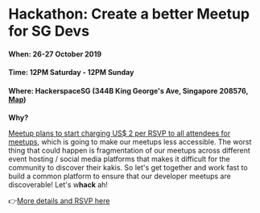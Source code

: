 
# Hackathon: Create a better Meetup for SG Devs
#### When: 26-27 October 2019
#### Time: 12PM Saturday - 12PM Sunday
#### Where: HackerspaceSG (344B King George's Ave, Singapore 208576, [Map](https://goo.gl/maps/ZuYMsrPNRypouSer6))

**Why?**

[Meetup plans to start charging US$ 2 per RSVP to all attendees for meetups](https://www.meetup.com/lp/paymentchanges), which is going to make our meetups less accessible. The worst thing that could happen is fragmentation of our meetups across different event hosting / social media platforms that makes it difficult for the community to discover their kakis. So let's get together and work fast to build a common platform to ensure that our developer meetups are discoverable! Let's w**hack** ah!

👉[More details and RSVP here](https://github.com/shiling/sg-dev-meetup-hackathon/issues/1)
